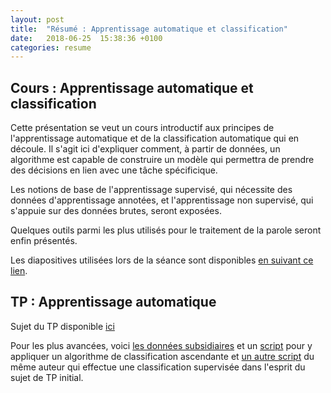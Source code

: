 ```yaml
---
layout: post
title:  "Résumé : Apprentissage automatique et classification"
date:   2018-06-25  15:38:36 +0100
categories: resume
---
```


## Cours : Apprentissage automatique et classification

Cette présentation se veut un cours introductif aux principes de l'apprentissage automatique et de la classification automatique qui en découle.
Il s'agit ici d'expliquer comment, à partir de données, un algorithme est capable de construire un modèle qui permettra de prendre des décisions en lien avec une tâche spécificique.

Les notions de base de l'apprentissage supervisé, qui nécessite des données d'apprentissage annotées, et l'apprentissage non supervisé, qui s'appuie sur des données brutes, seront exposées.

Quelques outils parmi les plus utilisés pour le traitement de la parole seront enfin présentés.

Les diapositives utilisées lors de la séance sont disponibles [en suivant ce lien](https://github.com/BigDataSpeech/Learn/blob/gh-pages/introclassif-bds.pdf).


## TP : Apprentissage automatique

Sujet du TP disponible [ici](https://github.com/BigDataSpeech/Learn/blob/gh-pages/TPClassif.pdf)

Pour les plus avancées, voici [les données subsidiaires](https://github.com/BigDataSpeech/Learn/blob/gh-pages/acoustique_voy_orales_20loc_ESTER_NCCFr_contexte_freqLex_distCentroide.txt) et un [script](https://github.com/BigDataSpeech/Learn/blob/gh-pages/clustering_formants_20loc_ESTER_NCCFr.R) pour y appliquer un algorithme de classification ascendante et [un autre script](https://github.com/BigDataSpeech/Learn/blob/gh-pages/classification_formants.R) du même auteur qui effectue une classification supervisée dans l'esprit du sujet de TP initial.
